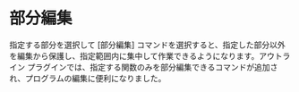 # 部分編集

指定する部分を選択して \[部分編集\] コマンドを選択すると、指定した部分以外を編集から保護し、指定範囲内に集中して作業できるようになります。アウトライン プラグインでは、指定する関数のみを部分編集できるコマンドが追加され、プログラムの編集に便利になりました。
